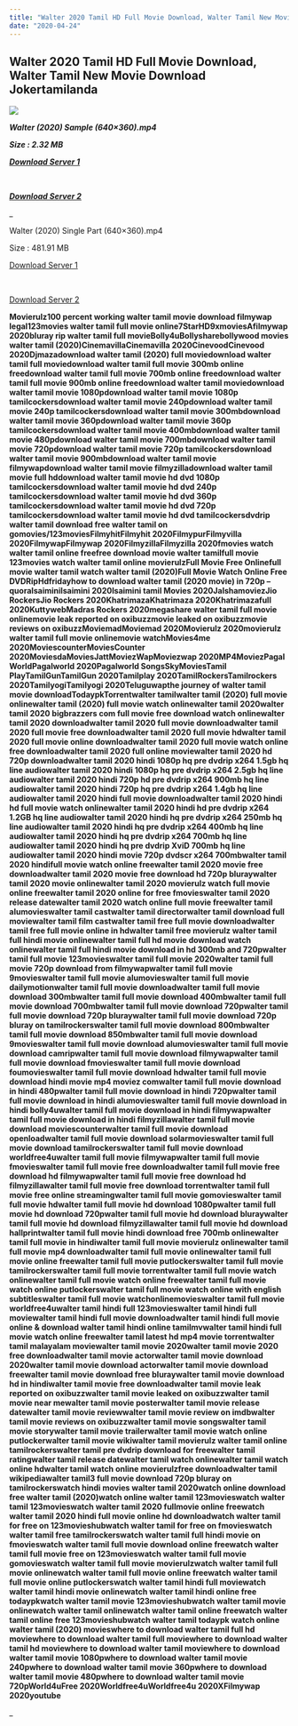 ```yaml
---
title: "Walter 2020 Tamil HD Full Movie Download, Walter Tamil New Movie Download Jokertamilanda"
date: "2020-04-24"
---
```


## Walter 2020 Tamil HD Full Movie Download, Walter Tamil New Movie Download Jokertamilanda

![](https://images.moviebuff.com/e4ffeefb-2399-4719-b426-3633575e1980?w=1000)

**_Walter (2020) Sample (640×360).mp4_**

**_Size : 2.32 MB_**

**_[Download Server 1](http://c1.wetransfer.vip/files/Tamil{a3b04ca4513862e5e6faa05865f310bf9da13080b46bbc045b167bb82cb0d9ff}20Movies/Tamil{a3b04ca4513862e5e6faa05865f310bf9da13080b46bbc045b167bb82cb0d9ff}202020{a3b04ca4513862e5e6faa05865f310bf9da13080b46bbc045b167bb82cb0d9ff}20Movies/Walter{a3b04ca4513862e5e6faa05865f310bf9da13080b46bbc045b167bb82cb0d9ff}20(2020)/Walter{a3b04ca4513862e5e6faa05865f310bf9da13080b46bbc045b167bb82cb0d9ff}20(2020){a3b04ca4513862e5e6faa05865f310bf9da13080b46bbc045b167bb82cb0d9ff}20Proper{a3b04ca4513862e5e6faa05865f310bf9da13080b46bbc045b167bb82cb0d9ff}20HDRip/Walter{a3b04ca4513862e5e6faa05865f310bf9da13080b46bbc045b167bb82cb0d9ff}20(2020){a3b04ca4513862e5e6faa05865f310bf9da13080b46bbc045b167bb82cb0d9ff}20Sample{a3b04ca4513862e5e6faa05865f310bf9da13080b46bbc045b167bb82cb0d9ff}20(640x360).mp4)_**

**_[  
](http://c1.wetransfer.vip/files/Tamil{a3b04ca4513862e5e6faa05865f310bf9da13080b46bbc045b167bb82cb0d9ff}20Movies/Tamil{a3b04ca4513862e5e6faa05865f310bf9da13080b46bbc045b167bb82cb0d9ff}202020{a3b04ca4513862e5e6faa05865f310bf9da13080b46bbc045b167bb82cb0d9ff}20Movies/Walter{a3b04ca4513862e5e6faa05865f310bf9da13080b46bbc045b167bb82cb0d9ff}20(2020)/Walter{a3b04ca4513862e5e6faa05865f310bf9da13080b46bbc045b167bb82cb0d9ff}20(2020){a3b04ca4513862e5e6faa05865f310bf9da13080b46bbc045b167bb82cb0d9ff}20Proper{a3b04ca4513862e5e6faa05865f310bf9da13080b46bbc045b167bb82cb0d9ff}20HDRip/Walter{a3b04ca4513862e5e6faa05865f310bf9da13080b46bbc045b167bb82cb0d9ff}20(2020){a3b04ca4513862e5e6faa05865f310bf9da13080b46bbc045b167bb82cb0d9ff}20Sample{a3b04ca4513862e5e6faa05865f310bf9da13080b46bbc045b167bb82cb0d9ff}20(640x360).mp4)_**

**_[Download Server 2](http://c1.wetransfer.vip/files/Tamil{a3b04ca4513862e5e6faa05865f310bf9da13080b46bbc045b167bb82cb0d9ff}20Movies/Tamil{a3b04ca4513862e5e6faa05865f310bf9da13080b46bbc045b167bb82cb0d9ff}202020{a3b04ca4513862e5e6faa05865f310bf9da13080b46bbc045b167bb82cb0d9ff}20Movies/Walter{a3b04ca4513862e5e6faa05865f310bf9da13080b46bbc045b167bb82cb0d9ff}20(2020)/Walter{a3b04ca4513862e5e6faa05865f310bf9da13080b46bbc045b167bb82cb0d9ff}20(2020){a3b04ca4513862e5e6faa05865f310bf9da13080b46bbc045b167bb82cb0d9ff}20Proper{a3b04ca4513862e5e6faa05865f310bf9da13080b46bbc045b167bb82cb0d9ff}20HDRip/Walter{a3b04ca4513862e5e6faa05865f310bf9da13080b46bbc045b167bb82cb0d9ff}20(2020){a3b04ca4513862e5e6faa05865f310bf9da13080b46bbc045b167bb82cb0d9ff}20Sample{a3b04ca4513862e5e6faa05865f310bf9da13080b46bbc045b167bb82cb0d9ff}20(640x360).mp4)_**

_

Walter (2020) Single Part (640×360).mp4

Size : 481.91 MB

[Download Server 1](http://c8.wetransfer.vip//files/Walter{a3b04ca4513862e5e6faa05865f310bf9da13080b46bbc045b167bb82cb0d9ff}20(2020).mp4)

[  
](http://c8.wetransfer.vip//files/Walter{a3b04ca4513862e5e6faa05865f310bf9da13080b46bbc045b167bb82cb0d9ff}20(2020).mp4)

[Download Server 2](http://c8.wetransfer.vip//files/Walter{a3b04ca4513862e5e6faa05865f310bf9da13080b46bbc045b167bb82cb0d9ff}20(2020).mp4)

**Movierulz100 percent working walter tamil movie download filmywap legal123movies walter tamil full movie online7StarHD9xmoviesAfilmywap 2020bluray rip walter tamil full movieBolly4uBollysharebollywood movies walter tamil (2020)CinemavillaCinemavilla 2020CinevoodCinevood 2020Djmazadownload walter tamil (2020) full moviedownload walter tamil full moviedownload walter tamil full movie 300mb online freedownload walter tamil full movie 700mb online freedownload walter tamil full movie 900mb online freedownload walter tamil moviedownload walter tamil movie 1080pdownload walter tamil movie 1080p tamilcockersdownload walter tamil movie 240pdownload walter tamil movie 240p tamilcockersdownload walter tamil movie 300mbdownload walter tamil movie 360pdownload walter tamil movie 360p tamilcockersdownload walter tamil movie 400mbdownload walter tamil movie 480pdownload walter tamil movie 700mbdownload walter tamil movie 720pdownload walter tamil movie 720p tamilcockersdownload walter tamil movie 900mbdownload walter tamil movie filmywapdownload walter tamil movie filmyzilladownload walter tamil movie full hddownload walter tamil movie hd dvd 1080p tamilcockersdownload walter tamil movie hd dvd 240p tamilcockersdownload walter tamil movie hd dvd 360p tamilcockersdownload walter tamil movie hd dvd 720p tamilcockersdownload walter tamil movie hd dvd tamilcockersdvdrip walter tamil download free walter tamil on gomovies/123moviesFilmyhitFilmyhit 2020FilmypurFilmyvilla 2020FilmywapFilmywap 2020FilmyzillaFilmyzilla 2020fmovies watch walter tamil online freefree download movie walter tamilfull movie 123movies watch walter tamil online movierulzFull Movie Free Onlinefull movie walter tamil watch walter tamil (2020)Full Movie Watch Online Free DVDRipHdfridayhow to download walter tamil (2020 movie) in 720p – quoraIsaiminiIsaimini 2020Isaimini tamil Movies 2020JalshamoviezJio RockersJio Rockers 2020KhatrimazaKhatrimaza 2020Khatrimazafull 2020KuttywebMadras Rockers 2020megashare walter tamil full movie onlinemovie leak reported on oxibuzzmovie leaked on oxibuzzmovie reviews on oxibuzzMoviemadMoviemad 2020Movierulz 2020movierulz walter tamil full movie onlinemovie watchMovies4me 2020MoviescounterMoviesCounter 2020MoviesdaMoviesJattMoviezWapMoviezwap 2020MP4MoviezPagal WorldPagalworld 2020Pagalworld SongsSkyMoviesTamil PlayTamilGunTamilGun 2020Tamilplay 2020TamilRockersTamilrockers 2020TamilyogiTamilyogi 2020Teluguwapthe journey of walter tamil movie downloadTodaypkTorrentwalter tamilwalter tamil (2020) full movie onlinewalter tamil (2020) full movie watch onlinewalter tamil 2020walter tamil 2020 bigbrazzers com full movie free download watch onlinewalter tamil 2020 downloadwalter tamil 2020 full movie downloadwalter tamil 2020 full movie free downloadwalter tamil 2020 full movie hdwalter tamil 2020 full movie online downloadwalter tamil 2020 full movie watch online free downloadwalter tamil 2020 full online moviewalter tamil 2020 hd 720p downloadwalter tamil 2020 hindi 1080p hq pre dvdrip x264 1.5gb hq line audiowalter tamil 2020 hindi 1080p hq pre dvdrip x264 2.5gb hq line audiowalter tamil 2020 hindi 720p hd pre dvdrip x264 900mb hq line audiowalter tamil 2020 hindi 720p hq pre dvdrip x264 1.4gb hq line audiowalter tamil 2020 hindi full movie downloadwalter tamil 2020 hindi hd full movie watch onlinewalter tamil 2020 hindi hd pre dvdrip x264 1.2GB hq line audiowalter tamil 2020 hindi hq pre dvdrip x264 250mb hq line audiowalter tamil 2020 hindi hq pre dvdrip x264 400mb hq line audiowalter tamil 2020 hindi hq pre dvdrip x264 700mb hq line audiowalter tamil 2020 hindi hq pre dvdrip XviD 700mb hq line audiowalter tamil 2020 hindi movie 720p dvdscr x264 700mbwalter tamil 2020 hindifull movie watch online freewalter tamil 2020 movie free downloadwalter tamil 2020 movie free download hd 720p bluraywalter tamil 2020 movie onlinewalter tamil 2020 movierulz watch full movie online freewalter tamil 2020 online for free fmovieswalter tamil 2020 release datewalter tamil 2020 watch online full movie freewalter tamil alumovieswalter tamil castwalter tamil directorwalter tamil download full moviewalter tamil film castwalter tamil free full movie downloadwalter tamil free full movie online in hdwalter tamil free movierulz walter tamil full hindi movie onlinewalter tamil full hd movie download watch onlinewalter tamil full hindi movie download in hd 300mb and 720pwalter tamil full movie 123movieswalter tamil full movie 2020walter tamil full movie 720p download from filmywapwalter tamil full movie 9movieswalter tamil full movie alumovieswalter tamil full movie dailymotionwalter tamil full movie downloadwalter tamil full movie download 300mbwalter tamil full movie download 400mbwalter tamil full movie download 700mbwalter tamil full movie download 720pwalter tamil full movie download 720p bluraywalter tamil full movie download 720p bluray on tamilrockerswalter tamil full movie download 800mbwalter tamil full movie download 850mbwalter tamil full movie download 9movieswalter tamil full movie download alumovieswalter tamil full movie download camripwalter tamil full movie download filmywapwalter tamil full movie download fmovieswalter tamil full movie download foumovieswalter tamil full movie download hdwalter tamil full movie download hindi movie mp4 moviez comwalter tamil full movie download in hindi 480pwalter tamil full movie download in hindi 720pwalter tamil full movie download in hindi alumovieswalter tamil full movie download in hindi bolly4uwalter tamil full movie download in hindi filmywapwalter tamil full movie download in hindi filmyzillawalter tamil full movie download moviescounterwalter tamil full movie download openloadwalter tamil full movie download solarmovieswalter tamil full movie download tamilrockerswalter tamil full movie download worldfree4uwalter tamil full movie filmywapwalter tamil full movie fmovieswalter tamil full movie free downloadwalter tamil full movie free download hd filmywapwalter tamil full movie free download hd filmyzillawalter tamil full movie free download torrentwalter tamil full movie free online streamingwalter tamil full movie gomovieswalter tamil full movie hdwalter tamil full movie hd download 1080pwalter tamil full movie hd download 720pwalter tamil full movie hd download bluraywalter tamil full movie hd download filmyzillawalter tamil full movie hd download hallprintwalter tamil full movie hindi download free 700mb onlinewalter tamil full movie in hindiwalter tamil full movie movierulz onlinewalter tamil full movie mp4 downloadwalter tamil full movie onlinewalter tamil full movie online freewalter tamil full movie putlockerswalter tamil full movie tamilrockerswalter tamil full movie torrentwalter tamil full movie watch onlinewalter tamil full movie watch online freewalter tamil full movie watch online putlockerswalter tamil full movie watch online with english subtitleswalter tamil full movie watchonlinemovieswalter tamil full movie worldfree4uwalter tamil hindi full 123movieswalter tamil hindi full moviewalter tamil hindi full movie downloadwalter tamil hindi full movie online & download walter tamil hindi online tamilmvwalter tamil hindi full movie watch online freewalter tamil latest hd mp4 movie torrentwalter tamil malayalam moviewalter tamil movie 2020walter tamil movie 2020 free downloadwalter tamil movie actorwalter tamil movie download 2020walter tamil movie download actorwalter tamil movie download freewalter tamil movie download free bluraywalter tamil movie download hd in hindiwalter tamil movie free downloadwalter tamil movie leak reported on oxibuzzwalter tamil movie leaked on oxibuzzwalter tamil movie near mewalter tamil movie posterwalter tamil movie release datewalter tamil movie reviewwalter tamil movie review on imdbwalter tamil movie reviews on oxibuzzwalter tamil movie songswalter tamil movie storywalter tamil movie trailerwalter tamil movie watch online putlockerwalter tamil movie wikiwalter tamil movierulz walter tamil online tamilrockerswalter tamil pre dvdrip download for freewalter tamil ratingwalter tamil release datewalter tamil watch onlinewalter tamil watch online hdwalter tamil watch online movierulzfree downloadwalter tamil wikipediawalter tamil3 full movie download 720p bluray on tamilrockerswatch hindi movies walter tamil 2020watch online download free walter tamil (2020)watch online walter tamil 123movieswatch walter tamil 123movieswatch walter tamil 2020 fullmovie online freewatch walter tamil 2020 hindi full movie online hd downloadwatch walter tamil for free on 123movieshubwatch walter tamil for free on fmovieswatch walter tamil free tamilrockerswatch walter tamil full hindi movie on fmovieswatch walter tamil full movie download online freewatch walter tamil full movie free on 123movieswatch walter tamil full movie gomovieswatch walter tamil full movie movierulzwatch walter tamil full movie onlinewatch walter tamil full movie online freewatch walter tamil full movie online putlockerswatch walter tamil hindi full moviewatch walter tamil hindi movie onlinewatch walter tamil hindi online free todaypkwatch walter tamil movie 123movieshubwatch walter tamil movie onlinewatch walter tamil onlinewatch walter tamil online freewatch walter tamil online free 123movieshubwatch walter tamil todaypk watch online walter tamil (2020) movieswhere to download walter tamil full hd moviewhere to download walter tamil full moviewhere to download walter tamil hd moviewhere to download walter tamil moviewhere to download walter tamil movie 1080pwhere to download walter tamil movie 240pwhere to download walter tamil movie 360pwhere to download walter tamil movie 480pwhere to download walter tamil movie 720pWorld4uFree 2020Worldfree4uWorldfree4u 2020XFilmywap 2020youtube**



_
